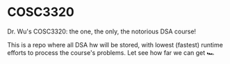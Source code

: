 # COSC3320
Dr. Wu's COSC3320: the one, the only, the notorious DSA course!

This is a repo where all DSA hw will be stored, with lowest (fastest) runtime efforts to process the course's problems.
Let see how far we can get 🏎️
